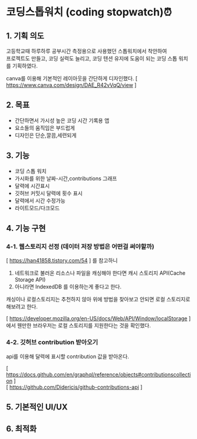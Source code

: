 # 코딩스톱워치 (coding stopwatch)⏰

## 1. 기획 의도

고등학교때 하루하루 공부시간 측정용으로 사용했던 스톱워치에서 착안하여 <br>
프로젝트도 만들고, 코딩 실력도 늘리고, 코딩 텐션 유지에 도움이 되는 코딩 스톱 워치를 기획하였다.

canva를 이용해 기본적인 레이아웃을 간단하게 디자인했다.
[ https://www.canva.com/design/DAE_R42vVqQ/view ]

## 2. 목표
- 간단하면서 가시성 높은 코딩 시간 기록용 앱
- 요소들의 움직임은 부드럽게
- 디자인은 단순,깔끔,세련되게

## 3. 기능

- 코딩 스톱 워치
- 가시화를 위한 날짜-시간,contributions 그래프
- 달력에 시간표시
- 깃허브 커밋시 달력에 횟수 표시
- 달력에서 시간 수정가능
- 라이트모드/다크모드


## 4. 기능 구현

### 4-1. 웹스토리지 선정 (데이터 저장 방법은 어떤걸 써야할까)

[ https://han41858.tistory.com/54 ] 를 참고하니

1. 네트워크로 불러온 리소스나 파일을 캐싱해야 한다면 캐시 스토리지 API(Cache Storage API)
2. 아니라면 IndexedDB 를 이용하는게 좋다고 한다.

캐싱이나 로컬스토리지는 추천하지 않아 위에 방법을 찾아보고 안되면 로컬 스토리지로 해보려고 한다.

[ https://developer.mozilla.org/en-US/docs/Web/API/Window/localStorage ] 에서 웬만한 브라우저는 로컬 스토리지를 지원한다는 것을 확인했다.

### 4-2. 깃허브 contribution 받아오기

api를 이용해 달력에 표시할 contribution 값을 받아온다.

[ https://docs.github.com/en/graphql/reference/objects#contributionscollection ] <br>
[ https://github.com/Didericis/github-contributions-api ]

## 5. 기본적인 UI/UX

## 6. 최적화



